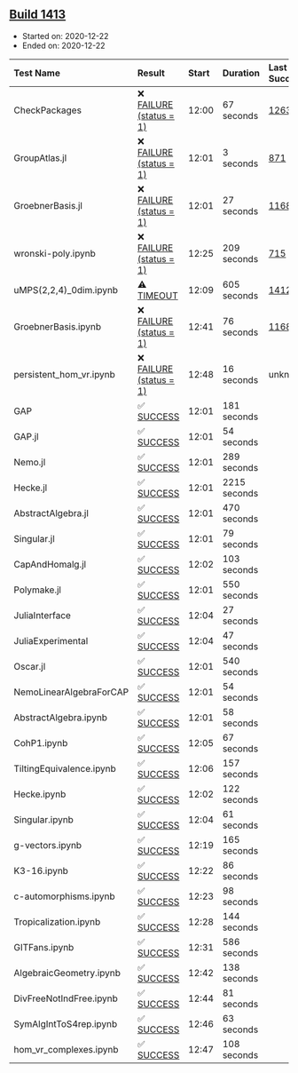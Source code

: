 ## [Build 1413](https://oscarci.mathematik.uni-kl.de/job/oscar-stable/1413/)

* Started on: 2020-12-22
* Ended on: 2020-12-22

| Test Name    | Result | Start | Duration | Last Success | First Failure |
|:-------------|:-------|:------|:---------|:-------------|:--------------|
| CheckPackages | ❌ [FAILURE (status = 1)](https://oscarci.mathematik.uni-kl.de/job/oscar-stable/1413/artifact/logs/build-1413/CheckPackages.log) | 12:00 | 67 seconds | [1263](https://oscarci.mathematik.uni-kl.de/job/oscar-stable/1263/) | [1264](https://oscarci.mathematik.uni-kl.de/job/oscar-stable/1264/) |
| GroupAtlas.jl | ❌ [FAILURE (status = 1)](https://oscarci.mathematik.uni-kl.de/job/oscar-stable/1413/artifact/logs/build-1413/GroupAtlas.jl.log) | 12:01 | 3 seconds | [871](https://oscarci.mathematik.uni-kl.de/job/oscar-stable/871/) | [872](https://oscarci.mathematik.uni-kl.de/job/oscar-stable/872/) |
| GroebnerBasis.jl | ❌ [FAILURE (status = 1)](https://oscarci.mathematik.uni-kl.de/job/oscar-stable/1413/artifact/logs/build-1413/GroebnerBasis.jl.log) | 12:01 | 27 seconds | [1168](https://oscarci.mathematik.uni-kl.de/job/oscar-stable/1168/) | [1169](https://oscarci.mathematik.uni-kl.de/job/oscar-stable/1169/) |
| wronski-poly.ipynb | ❌ [FAILURE (status = 1)](https://oscarci.mathematik.uni-kl.de/job/oscar-stable/1413/artifact/logs/build-1413/wronski-poly.ipynb.log) | 12:25 | 209 seconds | [715](https://oscarci.mathematik.uni-kl.de/job/oscar-stable/715/) | [716](https://oscarci.mathematik.uni-kl.de/job/oscar-stable/716/) |
| uMPS(2,2,4)_0dim.ipynb | ⚠ [TIMEOUT](https://oscarci.mathematik.uni-kl.de/job/oscar-stable/1413/artifact/logs/build-1413/uMPS-2-2-4-_0dim.ipynb.log) | 12:09 | 605 seconds | [1412](https://oscarci.mathematik.uni-kl.de/job/oscar-stable/1412/) | [1413](https://oscarci.mathematik.uni-kl.de/job/oscar-stable/1413/) |
| GroebnerBasis.ipynb | ❌ [FAILURE (status = 1)](https://oscarci.mathematik.uni-kl.de/job/oscar-stable/1413/artifact/logs/build-1413/GroebnerBasis.ipynb.log) | 12:41 | 76 seconds | [1168](https://oscarci.mathematik.uni-kl.de/job/oscar-stable/1168/) | [1169](https://oscarci.mathematik.uni-kl.de/job/oscar-stable/1169/) |
| persistent_hom_vr.ipynb | ❌ [FAILURE (status = 1)](https://oscarci.mathematik.uni-kl.de/job/oscar-stable/1413/artifact/logs/build-1413/persistent_hom_vr.ipynb.log) | 12:48 | 16 seconds | unknown | unknown |
| GAP | ✅ [SUCCESS](https://oscarci.mathematik.uni-kl.de/job/oscar-stable/1413/artifact/logs/build-1413/GAP.log) | 12:01 | 181 seconds |  |  |
| GAP.jl | ✅ [SUCCESS](https://oscarci.mathematik.uni-kl.de/job/oscar-stable/1413/artifact/logs/build-1413/GAP.jl.log) | 12:01 | 54 seconds |  |  |
| Nemo.jl | ✅ [SUCCESS](https://oscarci.mathematik.uni-kl.de/job/oscar-stable/1413/artifact/logs/build-1413/Nemo.jl.log) | 12:01 | 289 seconds |  |  |
| Hecke.jl | ✅ [SUCCESS](https://oscarci.mathematik.uni-kl.de/job/oscar-stable/1413/artifact/logs/build-1413/Hecke.jl.log) | 12:01 | 2215 seconds |  |  |
| AbstractAlgebra.jl | ✅ [SUCCESS](https://oscarci.mathematik.uni-kl.de/job/oscar-stable/1413/artifact/logs/build-1413/AbstractAlgebra.jl.log) | 12:01 | 470 seconds |  |  |
| Singular.jl | ✅ [SUCCESS](https://oscarci.mathematik.uni-kl.de/job/oscar-stable/1413/artifact/logs/build-1413/Singular.jl.log) | 12:01 | 79 seconds |  |  |
| CapAndHomalg.jl | ✅ [SUCCESS](https://oscarci.mathematik.uni-kl.de/job/oscar-stable/1413/artifact/logs/build-1413/CapAndHomalg.jl.log) | 12:02 | 103 seconds |  |  |
| Polymake.jl | ✅ [SUCCESS](https://oscarci.mathematik.uni-kl.de/job/oscar-stable/1413/artifact/logs/build-1413/Polymake.jl.log) | 12:01 | 550 seconds |  |  |
| JuliaInterface | ✅ [SUCCESS](https://oscarci.mathematik.uni-kl.de/job/oscar-stable/1413/artifact/logs/build-1413/JuliaInterface.log) | 12:04 | 27 seconds |  |  |
| JuliaExperimental | ✅ [SUCCESS](https://oscarci.mathematik.uni-kl.de/job/oscar-stable/1413/artifact/logs/build-1413/JuliaExperimental.log) | 12:04 | 47 seconds |  |  |
| Oscar.jl | ✅ [SUCCESS](https://oscarci.mathematik.uni-kl.de/job/oscar-stable/1413/artifact/logs/build-1413/Oscar.jl.log) | 12:01 | 540 seconds |  |  |
| NemoLinearAlgebraForCAP | ✅ [SUCCESS](https://oscarci.mathematik.uni-kl.de/job/oscar-stable/1413/artifact/logs/build-1413/NemoLinearAlgebraForCAP.log) | 12:01 | 54 seconds |  |  |
| AbstractAlgebra.ipynb | ✅ [SUCCESS](https://oscarci.mathematik.uni-kl.de/job/oscar-stable/1413/artifact/logs/build-1413/AbstractAlgebra.ipynb.log) | 12:01 | 58 seconds |  |  |
| CohP1.ipynb | ✅ [SUCCESS](https://oscarci.mathematik.uni-kl.de/job/oscar-stable/1413/artifact/logs/build-1413/CohP1.ipynb.log) | 12:05 | 67 seconds |  |  |
| TiltingEquivalence.ipynb | ✅ [SUCCESS](https://oscarci.mathematik.uni-kl.de/job/oscar-stable/1413/artifact/logs/build-1413/TiltingEquivalence.ipynb.log) | 12:06 | 157 seconds |  |  |
| Hecke.ipynb | ✅ [SUCCESS](https://oscarci.mathematik.uni-kl.de/job/oscar-stable/1413/artifact/logs/build-1413/Hecke.ipynb.log) | 12:02 | 122 seconds |  |  |
| Singular.ipynb | ✅ [SUCCESS](https://oscarci.mathematik.uni-kl.de/job/oscar-stable/1413/artifact/logs/build-1413/Singular.ipynb.log) | 12:04 | 61 seconds |  |  |
| g-vectors.ipynb | ✅ [SUCCESS](https://oscarci.mathematik.uni-kl.de/job/oscar-stable/1413/artifact/logs/build-1413/g-vectors.ipynb.log) | 12:19 | 165 seconds |  |  |
| K3-16.ipynb | ✅ [SUCCESS](https://oscarci.mathematik.uni-kl.de/job/oscar-stable/1413/artifact/logs/build-1413/K3-16.ipynb.log) | 12:22 | 86 seconds |  |  |
| c-automorphisms.ipynb | ✅ [SUCCESS](https://oscarci.mathematik.uni-kl.de/job/oscar-stable/1413/artifact/logs/build-1413/c-automorphisms.ipynb.log) | 12:23 | 98 seconds |  |  |
| Tropicalization.ipynb | ✅ [SUCCESS](https://oscarci.mathematik.uni-kl.de/job/oscar-stable/1413/artifact/logs/build-1413/Tropicalization.ipynb.log) | 12:28 | 144 seconds |  |  |
| GITFans.ipynb | ✅ [SUCCESS](https://oscarci.mathematik.uni-kl.de/job/oscar-stable/1413/artifact/logs/build-1413/GITFans.ipynb.log) | 12:31 | 586 seconds |  |  |
| AlgebraicGeometry.ipynb | ✅ [SUCCESS](https://oscarci.mathematik.uni-kl.de/job/oscar-stable/1413/artifact/logs/build-1413/AlgebraicGeometry.ipynb.log) | 12:42 | 138 seconds |  |  |
| DivFreeNotIndFree.ipynb | ✅ [SUCCESS](https://oscarci.mathematik.uni-kl.de/job/oscar-stable/1413/artifact/logs/build-1413/DivFreeNotIndFree.ipynb.log) | 12:44 | 81 seconds |  |  |
| SymAlgIntToS4rep.ipynb | ✅ [SUCCESS](https://oscarci.mathematik.uni-kl.de/job/oscar-stable/1413/artifact/logs/build-1413/SymAlgIntToS4rep.ipynb.log) | 12:46 | 63 seconds |  |  |
| hom_vr_complexes.ipynb | ✅ [SUCCESS](https://oscarci.mathematik.uni-kl.de/job/oscar-stable/1413/artifact/logs/build-1413/hom_vr_complexes.ipynb.log) | 12:47 | 108 seconds |  |  |
